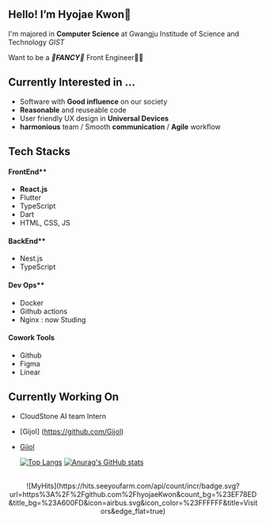
 ## Hello! I’m Hyojae Kwon🙌
  I'm majored in **Computer Science** at Gwangju Institude of Science and Technology *GIST* 
  
  Want to be a ***💫FANCY💫*** Front Engineer🧑‍💻
  
 ## Currently Interested in ... 
 - Software with **Good influence** on our society
 - **Reasonable** and reuseable code
 - User friendly UX design in **Universal Devices**
 - **harmonious** team / Smooth **communication** / **Agile** workflow

## Tech Stacks
#### FrontEnd**
 * **React.js** 
 * Flutter
 * TypeScript 
 * Dart
 * HTML, CSS, JS

#### BackEnd** 
* Nest.js
* TypeScript

#### Dev Ops**
* Docker
* Github actions
* Nginx : now Studing

#### Cowork Tools
 * Github
 * Figma
 * Linear

## Currently Working On

* CloudStone AI team Intern
* [Gijol] (https://github.com/Gijol)
* [Gijol](https://github.com/Gijol)


   
   [![Top Langs](https://github-readme-stats.vercel.app/api/top-langs/?username=hyojaeKwon&layout=compact)](https://github.com/anuraghazra/github-readme-stats)
  [![Anurag's GitHub stats](https://github-readme-stats.vercel.app/api?username=hyojaeKwon)](https://github.com/anuraghazra/github-readme-stats)

<div align="center">
 <br/>
![MyHits](https://hits.seeyoufarm.com/api/count/incr/badge.svg?url=https%3A%2F%2Fgithub.com%2FhyojaeKwon&count_bg=%23EF78ED&title_bg=%23A600FD&icon=airbus.svg&icon_color=%23FFFFFF&title=Visitors&edge_flat=true)
</div>
